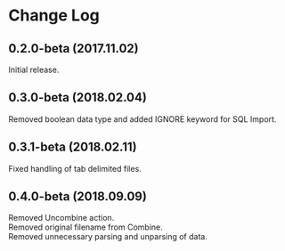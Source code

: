 # Change Log

## 0.2.0-beta (2017.11.02)

Initial release.

## 0.3.0-beta (2018.02.04)

Removed boolean data type and added IGNORE keyword for SQL Import.

## 0.3.1-beta (2018.02.11)

Fixed handling of tab delimited files.

## 0.4.0-beta (2018.09.09)

Removed Uncombine action.  
Removed original filename from Combine.  
Removed unnecessary parsing and unparsing of data.
